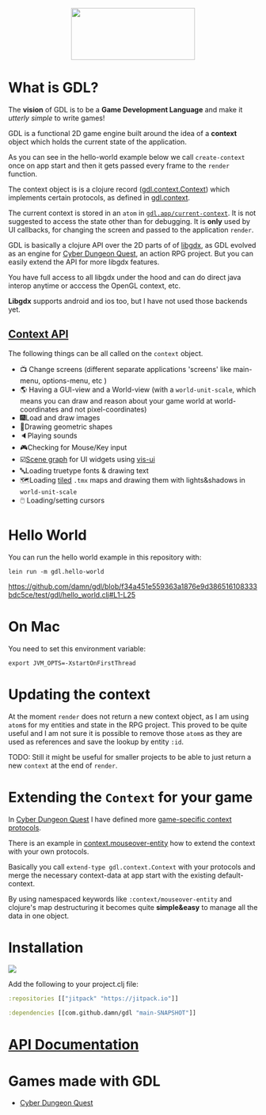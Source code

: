 <p align="center">
  <img src="https://github.com/damn/gdx/blob/main/logo.png" width="250" height="105"/>
</p>

# What is GDL?

The __vision__ of GDL is to be a __Game Development Language__ and make it _utterly simple_ to write games!

GDL is a functional 2D game engine built around the idea of a __context__ object which holds the current state of the application.

As you can see in the hello-world example below we call `create-context` once on app start and then it gets passed every frame to the `render` function.

The context object is is a clojure record ([gdl.context.Context](https://github.com/damn/gdl/blob/main/src/gdl/context.clj#L3)) which implements certain protocols, as defined in [gdl.context](https://damn.github.io/gdl/gdl.context.html). 

The current context is stored in an `atom` in [`gdl.app/current-context`](https://github.com/damn/gdl/blob/main/src/gdl/app.clj#L4). 
It is not suggested to access the state other than for debugging. It is __only__ used by UI callbacks, for changing the screen and passed to the application `render`.

GDL is basically a clojure API over the 2D parts of of [libgdx](https://libgdx.com/), as GDL evolved as an engine for [Cyber Dungeon Quest](https://github.com/damn/Cyber-Dungeon-Quest), an action RPG project. 
But you can easily extend the API for more libgdx features. 

You have full access to all libgdx under the hood and can do direct java interop anytime or acccess the OpenGL context, etc.

__Libgdx__ supports android and ios too, but I have not used those backends yet.

## [Context API](https://damn.github.io/gdl/gdl.context.html)

The following things can be all called on the `context` object.

* 📺 Change screens (different separate applications 'screens' like main-menu, options-menu, etc )
* 🌎 Having a GUI-view and a World-view (with a `world-unit-scale`, which means you can draw and reason about your game world at world-coordinates and not pixel-coordinates)
* 🎆Load and draw images
* 📐Drawing geometric shapes
* 🔈Playing sounds
* 🎮Checking for Mouse/Key input
* ☑️[Scene graph](https://libgdx.com/wiki/graphics/2d/scene2d/scene2d) for UI widgets using [vis-ui](https://github.com/kotcrab/vis-ui)
* 🔤Loading truetype fonts & drawing text
* 🗺️Loading [tiled](https://www.mapeditor.org/) `.tmx` maps and drawing them with lights&shadows in `world-unit-scale`
* 🖱️ Loading/setting cursors

# Hello World

You can run the hello world example in this repository with:

```
lein run -m gdl.hello-world
```

https://github.com/damn/gdl/blob/f34a451e559363a1876e9d386516108333bdc5ce/test/gdl/hello_world.clj#L1-L25

# On Mac

You need to set this environment variable:

```
export JVM_OPTS=-XstartOnFirstThread
```

# Updating the context

At the moment `render` does not return a new context object, as I am using `atom`s for my entities and state in the RPG project. 
This proved to be quite useful and I am not sure it is possible to remove those `atom`s as they are used as references and save the lookup by entity `:id`.

TODO: Still it might be useful for smaller projects to be able to just return a new `context` at the end of `render`.

# Extending the `Context` for your game

In [Cyber Dungeon Quest](https://github.com/damn/Cyber-Dungeon-Quest) I have defined more [game-specific context protocols](https://github.com/damn/Cyber-Dungeon-Quest/blob/master/src/cdq/context.clj). 

There is an example in [context.mouseover-entity](https://github.com/damn/Cyber-Dungeon-Quest/blob/master/src/context/mouseover_entity.clj) how to extend the context with your own protocols. 

Basically you call `extend-type gdl.context.Context` with your protocols and merge the necessary context-data at app start with the existing default-context.

By using namespaced keywords like `:context/mouseover-entity` and clojure's map destructuring it becomes quite __simple&easy__ to manage all the data in one object.

# Installation

[![](https://jitpack.io/v/damn/gdl.svg)](https://jitpack.io/#damn/gdl)

Add the following to your project.clj file:

```clojure
:repositories [["jitpack" "https://jitpack.io"]]

:dependencies [[com.github.damn/gdl "main-SNAPSHOT"]]
```

# [API Documentation](https://damn.github.io/gdl/)

# Games made with GDL

* [Cyber Dungeon Quest](https://github.com/damn/Cyber-Dungeon-Quest)
